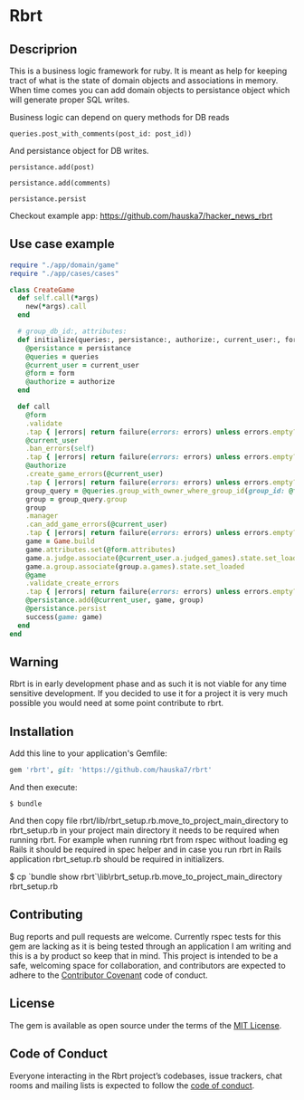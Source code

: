 # Rbrt

## Descriprion

This is a business logic framework for ruby. It is meant as help for keeping tract of what is the state of domain objects and associations in memory. When time comes you can add domain objects to persistance object which will generate proper SQL writes.

Business logic can depend on query methods for DB reads

  `queries.post_with_comments(post_id: post_id))`
  
And persistance object for DB writes.

  `persistance.add(post)`

  `persistance.add(comments)`

  `persistance.persist`
  
Checkout example app: https://github.com/hauska7/hacker_news_rbrt

## Use case example

```ruby
require "./app/domain/game"
require "./app/cases/cases"

class CreateGame
  def self.call(*args)
    new(*args).call
  end

  # group_db_id:, attributes:
  def initialize(queries:, persistance:, authorize:, current_user:, form:)
    @persistance = persistance
    @queries = queries
    @current_user = current_user
    @form = form
    @authorize = authorize
  end

  def call
    @form
    .validate
    .tap { |errors| return failure(errors: errors) unless errors.empty? }
    @current_user
    .ban_errors(self)
    .tap { |errors| return failure(errors: errors) unless errors.empty? }
    @authorize
    .create_game_errors(@current_user)
    .tap { |errors| return failure(errors: errors) unless errors.empty? }
    group_query = @queries.group_with_owner_where_group_id(group_id: @form.group_db_id)
    group = group_query.group
    group
    .manager
    .can_add_game_errors(@current_user)
    .tap { |errors| return failure(errors: errors) unless errors.empty? }
    game = Game.build
    game.attributes.set(@form.attributes)
    game.a.judge.associate(@current_user.a.judged_games).state.set_loaded
    game.a.group.associate(group.a.games).state.set_loaded
    @game
    .validate_create_errors
    .tap { |errors| return failure(errors: errors) unless errors.empty? }
    @persistance.add(@current_user, game, group)
    @persistance.persist
    success(game: game)
  end
end                
```

## Warning

Rbrt is in early development phase and as such it is not viable for any time sensitive development. If you decided to use it for a project it is very much possible you would need at some point contribute to rbrt.

## Installation

Add this line to your application's Gemfile:

```ruby
gem 'rbrt', git: 'https://github.com/hauska7/rbrt'
```

And then execute:

    $ bundle

And then copy file rbrt/lib/rbrt_setup.rb.move_to_project_main_directory to rbrt_setup.rb in your project main directory it needs to be required when running rbrt. For example when running rbrt from rspec without loading eg Rails it should be required in spec helper and in case you run rbrt in Rails application rbrt_setup.rb should be required in initializers.

   $ cp \`bundle show rbrt\`\lib\rbrt_setup.rb.move_to_project_main_directory rbrt_setup.rb

## Contributing

Bug reports and pull requests are welcome. Currently rspec tests for this gem are lacking as it is being tested through an application I am writing and this is a by product so keep that in mind. This project is intended to be a safe, welcoming space for collaboration, and contributors are expected to adhere to the [Contributor Covenant](http://contributor-covenant.org) code of conduct.

## License

The gem is available as open source under the terms of the [MIT License](https://opensource.org/licenses/MIT).

## Code of Conduct

Everyone interacting in the Rbrt project’s codebases, issue trackers, chat rooms and mailing lists is expected to follow the [code of conduct](https://github.com/hauska7/rbrt/blob/master/CODE_OF_CONDUCT.md).
